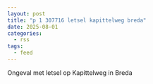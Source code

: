 ```yaml
---
layout: post
title: "p 1 307716 letsel kapittelweg breda"
date: 2025-08-01
categories: 
  - rss
tags: 
  - feed
---
```


Ongeval met letsel op Kapittelweg in Breda
